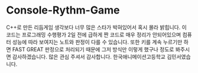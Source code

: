 # Console-Rythm-Game
C++로 만든 리듬게임
생각보다 너무 많은 스타가 박혀있어서 혹시 몰라 밝힙니다.
이 코드는 프로그래밍 수행평가 2일 전에 급하게 짠 코드로 매우 정리가 안되어있으며 컴퓨터 성능에 따라 보여지는 노트와 판정이 다를 수 있습니다.
또한 키를 계속 누르기만 하면 FAST GREAT 판정으로 처리되기 때문에 그저 방식만 이렇게 했구나 정도로 봐주시면 감사하겠습니다.
많은 관심 주셔서 감사합니다. 한국애니메이션고등학교 김민서였습니다.

